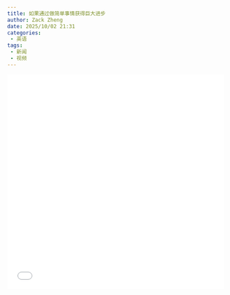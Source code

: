 ```yaml
---
title: 如果通过做简单事情获得巨大进步
author: Zack Zheng
date: 2025/10/02 21:31
categories:
 - 英语
tags:
 - 新闻
 - 视频
---
```


<iframe 
    src="//player.bilibili.com/player.html?isOutside=true&aid=115299487646823&bvid=BV12LHxz9EJC&cid=32776324426&p=1&autoplay=false"
    scrolling="no"
    border="0"
    frameborder="no"
    framespacing="0"
    allowfullscreen="true"
    width="100%"
    height="500">
</iframe>

